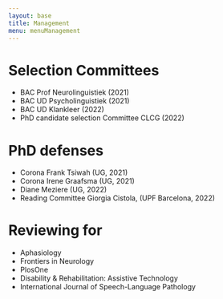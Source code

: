 ```yaml
---
layout: base
title: Management
menu: menuManagement
---
```


# Selection Committees

- BAC Prof Neurolinguistiek (2021)
- BAC UD Psycholinguistiek (2021)
- BAC UD Klankleer (2022)
- PhD candidate selection Committee CLCG (2022)

# PhD defenses

- Corona Frank Tsiwah (UG, 2021)
- Corona Irene Graafsma (UG, 2021)
- Diane Meziere (UG, 2022)
- Reading Committee Giorgia Cistola, (UPF Barcelona, 2022)

# Reviewing for
- Aphasiology
- Frontiers in Neurology
- PlosOne
- Disability & Rehabilitation: Assistive Technology
- International Journal of Speech-Language Pathology
